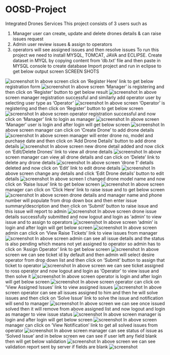 # OOSD-Project

Integrated Drones Services
This project consists of 3 users such as 
1)	Manager user can create, update and delete drones details & can raise issues request
2)	Admin user review issues & assign to operators
3)	operators will see assigned issues and then resolve issues
To run this project we need to install MYSQL, TOMCAT, JAVA and ECLIPSE. Create dataset in MYQL by copying content from ‘db.txt’ file and then paste in MYSQL console to create database
Import project and run in eclipse to get below output screen
SCREEN SHOTS
 <img src="Picture1.png" alt="screenshot" style="max-width: 100%;">
In above screen click on ‘Register Here’ link to get below registration form
 <img src="Picture2.png" alt="screenshot" style="max-width: 100%;">
In above screen ‘Manager’ is registering and then click on ‘Register’ button to get below result
 <img src="Picture3.png" alt="screenshot" style="max-width: 100%;">
In above screen manager registration successful and similarly add operator user by selecting user type as ‘Operator’
 <img src="Picture4.png" alt="screenshot" style="max-width: 100%;">
In above screen ‘Operator’ is registering and then click on ‘Register’ button to get below screen
 <img src="Picture5.png" alt="screenshot" style="max-width: 100%;">
In above screen operator registration successful and now click on ‘Manager’ link to login as manager
 <img src="Picture6.png" alt="screenshot" style="max-width: 100%;">
In above screen ‘Manager’ user is login and after login will get below screen
 <img src="Picture7.png" alt="screenshot" style="max-width: 100%;">
In above screen manager can click on ‘Create Drone’ to add drone details
 <img src="Picture8.png" alt="screenshot" style="max-width: 100%;">
In above screen manager will enter drone no, model and purchase date and then click on ‘Add Drone Details’ button to add drone details
 <img src="Picture9.png" alt="screenshot" style="max-width: 100%;">
In above screen new drone detail added and now click on ‘Edit/Delete Drones’ link to view all drone details
 <img src="Picture10.png" alt="screenshot" style="max-width: 100%;">
In above screen manager can view all drone details and can click on ‘Delete’ link to delete any drone details
 <img src="Picture11.png" alt="screenshot" style="max-width: 100%;">
In above screen ‘drone 1’ details deleted and now click on ‘Edit’ link to edit drone details
 <img src="Picture12.png" alt="screenshot" style="max-width: 100%;">
In above screen change any details and click ‘Edit Drone details’ button to edit details
 <img src="Picture13.png" alt="screenshot" style="max-width: 100%;">
In above screen I changed drone model name and now click on ‘Raise Issue’ link to get below screen
 <img src="Picture14.png" alt="screenshot" style="max-width: 100%;">
In above screen manager can click on ‘Click Here’ link to raise issue and to get below screen
 <img src="Picture15.png" alt="screenshot" style="max-width: 100%;">
In above screen drone details and manager name and phone number will populate from drop down box and then enter issue summary/description and then click on ‘Submit’ button to raise issue and this issue will report to admin
 <img src="Picture16.png" alt="screenshot" style="max-width: 100%;">
In above screen drone issue details successfully submitted and now logout and login as ‘admin’ to view issue and to assign to operators
 <img src="Picture17.png" alt="screenshot" style="max-width: 100%;">
In above screen ‘admin’ is login and after login will get below screen
 <img src="Picture18.png" alt="screenshot" style="max-width: 100%;">
In above screen admin can click on ‘View Raise Tickets’ link to view issues from manager
 <img src="Picture19.png" alt="screenshot" style="max-width: 100%;">
In above screen admin can see all issue details and the status is also pending which means not yet assigned to operator so admin has to click on ‘Assign Operator’ link to get below screen
 <img src="Picture20.png" alt="screenshot" style="max-width: 100%;">
In above screen we can see ticket id by default and then admin will select desire operator from drop down list and then click on ‘Submit’ button to assign that ticket to operator
 <img src="Picture21.png" alt="screenshot" style="max-width: 100%;">
In above screen we can see ticket assigned to ross operator and now logout and login as ‘Operator’ to view issue and then solve it
 <img src="Picture22.png" alt="screenshot" style="max-width: 100%;">
In above screen operator is login and after login will get below screen
 <img src="Picture23.png" alt="screenshot" style="max-width: 100%;">
In above screen operator can click on ‘View Assigned Issues’ link to view assigned issues
 <img src="Picture24.png" alt="screenshot" style="max-width: 100%;">
In above screen operator can see all issues assigned to him and then he will solve issues and then click on ‘Solve Issue’ link to solve the issue and notification will send to manager
 <img src="Picture25.png" alt="screenshot" style="max-width: 100%;">
In above screen we can see once issued solved then it will remove from above assigned list and now logout and login as manager to view issue status
 <img src="Picture26.png" alt="screenshot" style="max-width: 100%;">
In above screen manager is login and after login will get below screen
 <img src="Picture27.png" alt="screenshot" style="max-width: 100%;">
In above screen manager can click on ‘View Notification’ link to get all solved issues from operator
 <img src="Picture28.png" alt="screenshot" style="max-width: 100%;">
In above screen manager can see status of issue as ‘Solved Issue’ and in below screen we can see if user left any field blank then will get below validation
 <img src="Picture29.png" alt="screenshot" style="max-width: 100%;">
In above screen we can see validation report sent by server if fields are blank
<img src="Picture30.png" alt="screenshot" style="max-width: 100%;">



